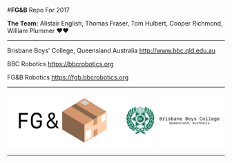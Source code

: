 #**FG&B** Repo For 2017

**The Team:** Alistair English, Thomas Fraser, Tom Hulbert, Cooper Richmond, William Plummer :heart::heart:

-------------------------------------------------------------

Brisbane Boys' College, Queensland Australia
http://www.bbc.qld.edu.au

BBC Robotics
https://bbcrobotics.org

FG&B Robotics
https://fgb.bbcrobotics.org

-------------------------------------------------------------

![FG&B Logo](/images/FG&BFooter.png)

-------------------------------------------------------------
